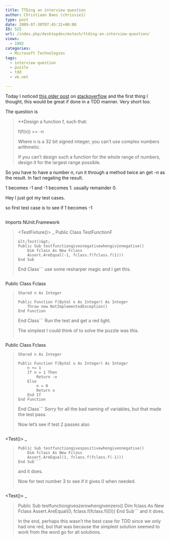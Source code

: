 ```yaml
---
title: TTDing an interview question
author: Christiaan Baes (chrissie1)
type: post
date: 2009-07-30T07:45:31+00:00
ID: 525
url: /index.php/desktopdev/mstech/ttding-an-interview-question/
views:
  - 1992
categories:
  - Microsoft Technologies
tags:
  - interview question
  - puzzle
  - tdd
  - vb.net

---
```

Today I noticed [this older post][1] on [stackoverflow][2] and the first thing I thought, this would be great if done in a TDD manner. Very short too.

The question is 

> **Design a function f, such that:</p> 
> 
> f(f(n)) == -n
> 
> Where n is a 32 bit signed integer; you can&#8217;t use complex numbers arithmetic.
> 
> If you can&#8217;t design such a function for the whole range of numbers, design it for the largest range possible.</strong></blockquote> 
> 
> So you have to have a number _n_, run it through a method twice an get _-n_ as the result. In fact negating the result.
> 
> 1 becomes -1 and -1 becomes 1. usually remainder 0.
> 
> Hey I just got my test cases.
> 
> so first test case is to see if 1 becomes -1
> 
> ```vbnet
Imports NUnit.Framework
> 
> &lt;TestFixture()&gt; _
> Public Class TestFunctionF
> 
>     &lt;Test()&gt; _
>     Public Sub testfunctiongivesnegativewhengivinnegative()
>         Dim fclass As New Fclass
>         Assert.AreEqual(-1, fclass.f(fclass.f(1)))
>     End Sub
> End Class```
> use some resharper magic and I get this.
> 
> ```vbnet
Public Class Fclass
>     Shared n As Integer
> 
>     Public Function f(ByVal o As Integer) As Integer
>         Throw new NotImplementedException()
>     End Function
> End Class```
> Run the test and get a red light.
> 
> The simplest I could think of to solve the puzzle was this.
> 
> ```vbnet
Public Class Fclass
>     Shared n As Integer
> 
>     Public Function f(ByVal o As Integer) As Integer
>         n += 1
>         If n = 1 Then
>             Return -o
>         Else
>             n = 0
>             Return o
>         End If
>     End Function
> End Class```
> Sorry for all the bad naming of variables, but that made the test pass.
> 
> Now let&#8217;s see if test 2 passes also
> 
> ```vbnet
&lt;Test()&gt; _
>     Public Sub testfunctiongivespositivewhengivennegative()
>         Dim fclass As New Fclass
>         Assert.AreEqual(1, fclass.f(fclass.f(-1)))
>     End Sub```
> and it does.
> 
> Now for test number 3 to see if it gives 0 when needed.
> 
> ```vbnet
&lt;Test()&gt; _
>    Public Sub testfunctiongiveszerowhengivenzero()
>         Dim fclass As New Fclass
>         Assert.AreEqual(0, fclass.f(fclass.f(0)))
>     End Sub```
> and it does.
> 
> In the end, perhaps this wasn&#8217;t the best case for TDD since we only had one red, but that was because the simplest solution seemed to work from the word go for all solutions.

 [1]: http://stackoverflow.com/questions/731832/interview-question-ffn-n
 [2]: http://stackoverflow.com